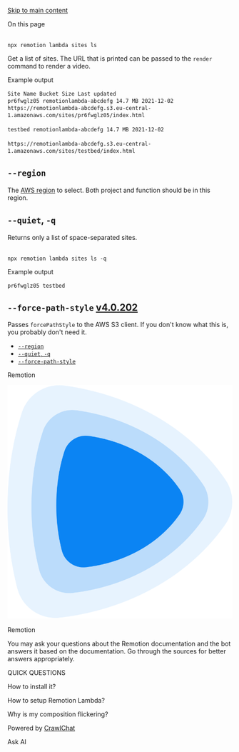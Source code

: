[Skip to main content](https://www.remotion.dev/docs/lambda/cli/sites/ls#__docusaurus_skipToContent_fallback)

On this page

```

npx remotion lambda sites ls
```

Get a list of sites. The URL that is printed can be passed to the `render` command to render a video.

Example output

```
Site Name Bucket Size Last updated
pr6fwglz05 remotionlambda-abcdefg 14.7 MB 2021-12-02
https://remotionlambda-abcdefg.s3.eu-central-1.amazonaws.com/sites/pr6fwglz05/index.html

testbed remotionlambda-abcdefg 14.7 MB 2021-12-02

https://remotionlambda-abcdefg.s3.eu-central-1.amazonaws.com/sites/testbed/index.html

```

## `--region` [​](https://www.remotion.dev/docs/lambda/cli/sites/ls\#--region "Direct link to --region")

The [AWS region](https://www.remotion.dev/docs/lambda/region-selection) to select. Both project and function should be in this region.

## `--quiet`, `-q` [​](https://www.remotion.dev/docs/lambda/cli/sites/ls\#--quiet--q "Direct link to --quiet--q")

Returns only a list of space-separated sites.

```

npx remotion lambda sites ls -q
```

Example output

```
pr6fwglz05 testbed

```

## `--force-path-style` [v4.0.202](https://github.com/remotion-dev/remotion/releases/v4.0.202) [​](https://www.remotion.dev/docs/lambda/cli/sites/ls\#--force-path-style "Direct link to --force-path-style")

Passes `forcePathStyle` to the AWS S3 client. If you don't know what this is, you probably don't need it.

- [`--region`](https://www.remotion.dev/docs/lambda/cli/sites/ls#--region)
- [`--quiet`, `-q`](https://www.remotion.dev/docs/lambda/cli/sites/ls#--quiet--q)
- [`--force-path-style`](https://www.remotion.dev/docs/lambda/cli/sites/ls#--force-path-style)

Remotion

![Logo](https://raw.githubusercontent.com/remotion-dev/brand/refs/heads/main/logo.svg)

Remotion

You may ask your questions about the Remotion documentation and the bot answers it based on the documentation. Go through the sources for better answers appropriately.

QUICK QUESTIONS

How to install it?

How to setup Remotion Lambda?

Why is my composition flickering?

Powered by [CrawlChat](https://crawlchat.app/?ref=powered-by-remotion)

Ask AI